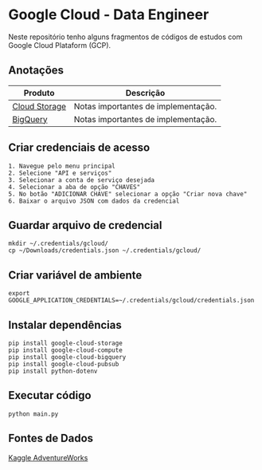 # Google Cloud - Data Engineer

Neste repositório tenho alguns fragmentos de códigos de estudos com Google Cloud Plataform (GCP).

## Anotações

| Produto                                 | Descrição                              |
|-----------------------------------------|----------------------------------------|
| [Cloud Storage](notes/cloud-storage.md) | Notas importantes de implementação.    |
| [BigQuery](notes/bigquery.md)           | Notas importantes de implementação.    |

## Criar credenciais de acesso

```text
1. Navegue pelo menu principal
2. Selecione "API e serviços"
3. Selecionar a conta de serviço desejada
4. Selecionar a aba de opção "CHAVES"
5. No botão "ADICIONAR CHAVE" selecionar a opção "Criar nova chave"
6. Baixar o arquivo JSON com dados da credencial 
```

## Guardar arquivo de credencial

```shell
mkdir ~/.credentials/gcloud/
cp ~/Downloads/credentials.json ~/.credentials/gcloud/
```

## Criar variável de ambiente

```shell
export GOOGLE_APPLICATION_CREDENTIALS=~/.credentials/gcloud/credentials.json
```

## Instalar dependências

```shell
pip install google-cloud-storage
pip install google-cloud-compute
pip install google-cloud-bigquery
pip install google-cloud-pubsub
pip install python-dotenv
```

## Executar código

```shell
python main.py
```

## Fontes de Dados

  [Kaggle AdventureWorks](https://www.kaggle.com/datasets/ukveteran/adventure-works)